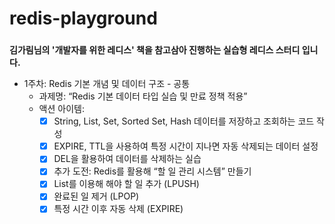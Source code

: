 # redis-playground
### 
**김가림님의 '개발자를 위한 레디스' 책을 참고삼아 진행하는 실습형 레디스 스터디 입니다.**

- 1주차: Redis 기본 개념 및 데이터 구조 - 공통
    - 과제명: “Redis 기본 데이터 타입 실습 및 만료 정책 적용”
    - 액션 아이템:
      - [x] String, List, Set, Sorted Set, Hash 데이터를 저장하고 조회하는 코드 작성
      - [x] EXPIRE, TTL을 사용하여 특정 시간이 지나면 자동 삭제되는 데이터 설정
      - [x] DEL을 활용하여 데이터를 삭제하는 실습
      - [x] 추가 도전: Redis를 활용해 “할 일 관리 시스템” 만들기
      - [x] List를 이용해 해야 할 일 추가 (LPUSH)
      - [x] 완료된 일 제거 (LPOP)
      - [x] 특정 시간 이후 자동 삭제 (EXPIRE)